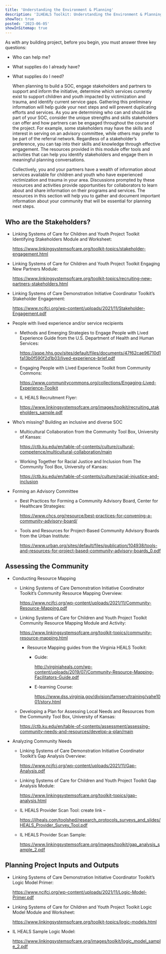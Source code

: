 ```yaml
---
title: 'Understanding the Environment & Planning'
description: 'ILHEALS Toolkit: Understanding the Environment & Planning.'
showToc: true
posted: '2023-06-05'
showInSitemap: true
---
```


As with any building project, before you begin, you must answer three key questions:

- Who can help me?

- What supplies do I already have?

- What supplies do I need?

  When planning to build a SOC, engage stakeholders and partners to support and inform the initiative, determine which services currently exist to support children and youth impacted by victimization and trauma, and identify current service gaps. Gathering this preliminary information will help guide your next steps and will prevent duplicating efforts and services.
  As you are determining who can and should be part of your SOC, consider the unique strengths and skills stakeholders can offer and how partners can be engaged throughout the course of the project. For example, some stakeholders may have the skills and interest in serving on an advisory committee, while others may prefer to be part of the referral network. Regardless of a stakeholder’s preference, you can tap into their skills and knowledge through effective engagement. The resources provided in this module offer tools and activities that can help you identify stakeholders and engage them in meaningful planning conversations.

  Collectively, you and your partners have a wealth of information about services available for children and youth who have experienced victimization and trauma in your area. Discussions prompted by these resources and activities provide opportunities for collaborators to learn about and share information on their programs and services. The resources in this section will help you to gather and document important information about your community that will be essential for planning next steps.

## Who are the Stakeholders?

- Linking Systems of Care for Children and Youth Project Toolkit Identifying Stakeholders Module and Worksheet:

  https://www.linkingsystemsofcare.org/toolkit-topics/stakeholder-engagement.html

- Linking Systems of Care for Children and Youth Project Toolkit Engaging New Partners Module:

  https://www.linkingsystemsofcare.org/toolkit-topics/recruiting-new-partners-stakeholders.html

- Linking Systems of Care Demonstration Initiative Coordinator Toolkit’s Stakeholder Engagement:

  https://www.ncjfcj.org/wp-content/uploads/2021/11/Stakeholder-Engagement.pdf

- People with lived experience and/or service recipients

  - Methods and Emerging Strategies to Engage People with Lived Experience Guide from the U.S. Department of Health and Human Services:

    https://aspe.hhs.gov/sites/default/files/documents/47f62cae96710d1fa13b0f590f2d1b03/lived-experience-brief.pdf

  - Engaging People with Lived Experience Toolkit from Community Commons:

    https://www.communitycommons.org/collections/Engaging-Lived-Experience-Toolkit

  - IL HEALS Recruitment Flyer:

    https://www.linkingsystemsofcare.org/images/toolkit/recruiting_stakeholders_sample.pdf

- Who’s missing? Building an inclusive and diverse SOC

  - Multicultural Collaboration from the Community Tool Box, University of Kansas:

    https://ctb.ku.edu/en/table-of-contents/culture/cultural-competence/multicultural-collaboration/main

  - Working Together for Racial Justice and Inclusion from The Community Tool Box, University of Kansas:

    https://ctb.ku.edu/en/table-of-contents/culture/racial-injustice-and-inclusion

- Forming an Advisory Committee

  - Best Practices for Forming a Community Advisory Board, Center for Healthcare Strategies:

    https://www.chcs.org/resource/best-practices-for-convening-a-community-advisory-board/

  - Tools and Resources for Project-Based Community Advisory Boards from the Urban Institute:

    https://www.urban.org/sites/default/files/publication/104938/tools-and-resources-for-project-based-community-advisory-boards_0.pdf

## Assessing the Community

- Conducting Resource Mapping

  - Linking Systems of Care Demonstration Initiative Coordinator Toolkit’s Community Resource Mapping Overview:

    https://www.ncjfcj.org/wp-content/uploads/2021/11/Community-Resource-Mapping.pdf

  - Linking Systems of Care for Children and Youth Project Toolkit Community Resource Mapping Module and Activity:

    https://www.linkingsystemsofcare.org/toolkit-topics/community-resource-mapping.html

    - Resource Mapping guides from the Virginia HEALS Toolkit:

      - Guide:

        http://virginiaheals.com/wp-content/uploads/2019/07/Community-Resource-Mapping-Facilitators-Guide.pdf

      - E-learning Course:

        https://www.dss.virginia.gov/division/famserv/training/vahe1001/story.html

  - Developing a Plan for Assessing Local Needs and Resources from the Community Tool Box, University of Kansas:

    https://ctb.ku.edu/en/table-of-contents/assessment/assessing-community-needs-and-resources/develop-a-plan/main

- Analyzing Community Needs

  - Linking Systems of Care Demonstration Initiative Coordinator Toolkit’s Gap Analysis Overview:

    https://www.ncjfcj.org/wp-content/uploads/2021/11/Gap-Analysis.pdf

  - Linking Systems of Care for Children and Youth Project Toolkit Gap Analysis Module:

    https://www.linkingsystemsofcare.org/toolkit-topics/gap-analysis.html

  - IL HEALS Provider Scan Tool: create link –

    https://ilheals.com/toolshed/research_protocols_surveys_and_slides/HEALS_Provider_Survey_Tool.pdf

  - IL HEALS Provider Scan Sample:

    https://www.linkingsystemsofcare.org/images/toolkit/gap_analysis_sample_2.pdf

## Planning Project Inputs and Outputs

- Linking Systems of Care Demonstration Initiative Coordinator Toolkit’s Logic Model Primer:

  https://www.ncjfcj.org/wp-content/uploads/2021/11/Logic-Model-Primer.pdf

- Linking Systems of Care for Children and Youth Project Toolkit Logic Model Module and Worksheet:

  https://www.linkingsystemsofcare.org/toolkit-topics/logic-models.html

- IL HEALS Sample Logic Model:

  https://www.linkingsystemsofcare.org/images/toolkit/logic_model_sample_2.pdf
